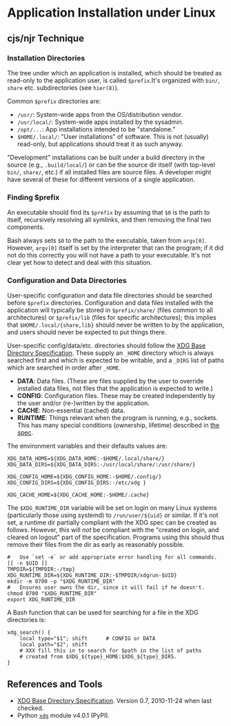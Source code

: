 Application Installation under Linux
====================================

cjs/njr Technique
-----------------

### Installation Directories

The tree under which an application is installed, which should be
treated as read-only to the application user, is called `$prefix`.It's
organized with `bin/`, `share` etc. subdirectories (see `hier(8)`).

Common `$prefix` directories are:
- `/usr/`: System-wide apps from the OS/distribution vendor.
- `/usr/local/`: System-wide apps installed by the sysadmin.
- `/opt/...`: App installations intended to be "standalone."
- `$HOME/.local/`: "User installations" of software. This is not
  (usually) read-only, but applications should treat it as such
  anyway.

"Development" installations can be built under a build directory in
the source (e.g., `.build/local/`) or can be the source dir itself
(with top-level `bin/`, `share/`, etc.) if all installed files are
source files. A developer might have several of these for different
versions of a single application.

### Finding $prefix

An executable should find its `$prefix` by assuming that `$0` is the
path to itself, recursively resolving all symlinks, and then removing
the final two components.

Bash always sets `$0` to the path to the executable, taken from
`argv[0]`. However, `argv[0]` itself is set by the interpreter that
ran the program; if it did not do this correctly you will not have a
path to your executable. It's not clear yet how to detect and deal
with this situation.

### Configuration and Data Directories

User-specific configuration and data file directories should be
searched before `$prefix` directories. Configuration and data files
installed with the application will typically be stored in
`$prefix/share/` (files common to all architectures) or `$prefix/lib`
(files for specific architectures); this implies that
`$HOME/.local/{share,lib}` should never be written to by the
application, and users should never be expected to put things there.

User-specific config/data/etc. directories should follow the [XDG Base
Directory Specification][xdg-spec]. These supply an `_HOME` directory
which is always searched first and which is expected to be writable,
and a `_DIRS` list of paths which are searched in order after `_HOME`.

- __DATA__: Data files. (These are files supplied by the user to
  override installed data files, not files that the application is
  expected to write.)
- __CONFIG__: Configuration files. These may be created independently
  by the user and/or (re-)written by the application.
- __CACHE__: Non-essential (cached) data.
- __RUNTIME__: Things relevant when the program is running, e.g.,
  sockets. This has many special conditions (ownership, lifetime)
  described in [the spec][xdg-spec].

The environment variables and their defaults values are:

    XDG_DATA_HOME=${XDG_DATA_HOME:-$HOME/.local/share/}
    XDG_DATA_DIRS=${XDG_DATA_DIRS:-/usr/local/share/:/usr/share/}

    XDG_CONFIG_HOME=${XDG_CONFIG_HOME:-$HOME/.config/}
    XDG_CONFIG_DIRS=${XDG_CONFIG_DIRS:-/etc/xdg }

    XDG_CACHE_HOME=${XDG_CACHE_HOME:-$HOME/.cache}

The `$XDG_RUNTIME_DIR` variable will be set on login on many Linux
systems (particularly those using systemd) to `/run/user/${uid}` or
similar. If it's not set, a runtime dir partially compliant with the
XDG spec can be created as follows. However, this will _not_ be
compliant with the "created on login, and cleared on logout" part of
the specification. Programs using this should thus remove their files
from the dir as early as reasonably possible.

    #   Use `set -e` or add appropriate error handling for all commands.
    [[ -n $UID ]]
    TMPDIR=${TMPDIR:-/tmp}
    XDG_RUNTIME_DIR=${XDG_RUNTIME_DIR:-$TMPDIR/xdgrun-$UID}
    mkdir -m 0700 -p "$XDG_RUNTIME_DIR"
    #   Ensures user owns the dir, since it will fail if he doesn't.
    chmod 0700 "$XDG_RUNTIME_DIR"
    export XDG_RUNTIME_DIR

A Bash function that can be used for searching for a file in the XDG
directories is:

    xdg_search() {
        local type="$1"; shift      # CONFIG or DATA
        local path="$2"; shift
        # XXX fill this in to search for $path in the list of paths
        # created from $XDG_${type}_HOME:$XDG_${type}_DIRS.
    }


References and Tools
--------------------

- [XDG Base Directory Specification][xdg-spec]. Version 0.7, 2010-11-24
  when last checked.
- Python [`xdg`][pi xdg] module v4.0.1 (PyPI).



<!-------------------------------------------------------------------->
[pi xdg]: https://pypi.org/project/xdg/
[xdg-spec]: https://specifications.freedesktop.org/basedir-spec/basedir-spec-latest.html
